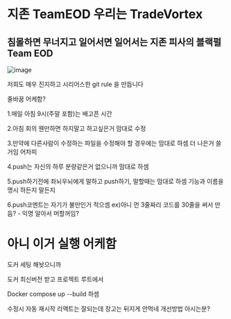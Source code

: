 # 지존 TeamEOD 우리는 TradeVortex 
## 침몰하면 무너지고 일어서면 일어서는 지존 피사의 블랙펄 Team EOD

![image](https://github.com/user-attachments/assets/72171531-dc6b-4406-a7df-a0eb8e5a1c8d)

저희도 매우 진지하고 시리어스한 git rule 을 만듭니다

줄바꿈 어케함?

1.매일 아침 9시(주말 포함)는 배고픈 시간

2.아침 회의 웬만하면 하지말고 하고싶은거 맘대로 수정

3.만약에 다른사람이 수정하는 파일을 수정해야 할 경우에는 맘대로 하셈 더 나은거 쓸거임 어차피

4.push는 자신의 하루 분량같은거 없으니까 맘대로 하셈

5.push하기전에 좌뇌우뇌에게 말하고 push하기, 말할때는 맘대로 하셈 기능과 이름을 명시 하든지 말든지

6.push코멘트는 자기가 불만인거 적으셈 ex)아니 먼 3줄짜리 코드를 30줄을 써서 만듬? - 익명 알아서 머할꺼임?

# 아니 이거 실행 어케함

도커 세팅 해놧으니까 

도커 최신버전 받고 프로젝트 루트에서 

Docker compose up --build 하셈

수정시 자동 재시작 리액트는 잘되는데 장고는 뒤지게 안먹네 개선방법 아시는분?

